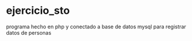 # ejercicio_sto
programa hecho en php y conectado a base de datos mysql para registrar datos de personas
